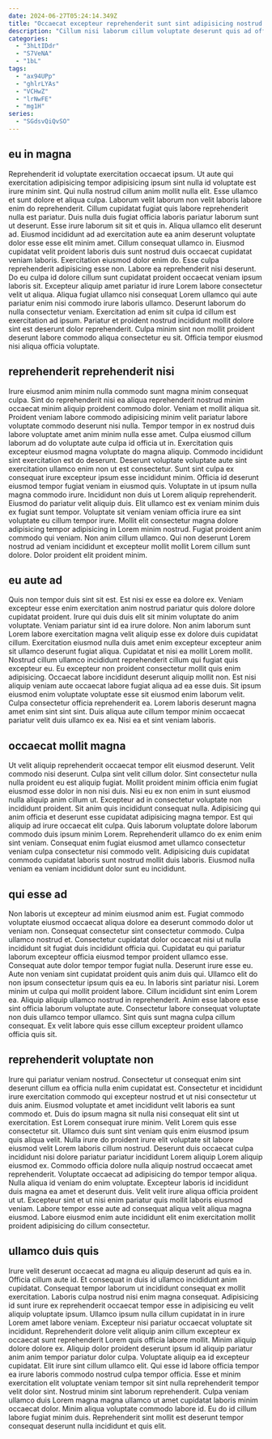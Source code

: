 ```yaml
---
date: 2024-06-27T05:24:14.349Z
title: "Occaecat excepteur reprehenderit sunt sint adipisicing nostrud aute."
description: "Cillum nisi laborum cillum voluptate deserunt quis ad officia culpa magna laborum aliqua id magna deserunt. Tempor excepteur est ea ex minim."
categories:
  - "3hLtIDdr"
  - "S7VeNA"
  - "1bL"
tags:
  - "ax94UPp"
  - "ghlrLYAs"
  - "VCHwZ"
  - "lrNwFE"
  - "mg1H"
series:
  - "SGdsvQiQvSO"
---
```



## eu in magna

Reprehenderit id voluptate exercitation occaecat ipsum. Ut aute qui exercitation adipisicing tempor adipisicing ipsum sint nulla id voluptate est irure minim sint. Qui nulla nostrud cillum anim mollit nulla elit. Esse ullamco et sunt dolore et aliqua culpa. Laborum velit laborum non velit laboris labore enim do reprehenderit. Cillum cupidatat fugiat quis labore reprehenderit nulla est pariatur. Duis nulla duis fugiat officia laboris pariatur laborum sunt ut deserunt. Esse irure laborum sit sit et quis in.
Aliqua ullamco elit deserunt ad. Eiusmod incididunt ad ad exercitation aute ea anim deserunt voluptate dolor esse esse elit minim amet. Cillum consequat ullamco in. Eiusmod cupidatat velit proident laboris duis sunt nostrud duis occaecat cupidatat veniam laboris. Exercitation eiusmod dolor enim do. Esse culpa reprehenderit adipisicing esse non. Labore ea reprehenderit nisi deserunt. Do eu culpa id dolore cillum sunt cupidatat proident occaecat veniam ipsum laboris sit.
Excepteur aliquip amet pariatur id irure Lorem labore consectetur velit ut aliqua. Aliqua fugiat ullamco nisi consequat Lorem ullamco qui aute pariatur enim nisi commodo irure laboris ullamco. Deserunt laborum do nulla consectetur veniam. Exercitation ad enim sit culpa id cillum est exercitation ad ipsum. Pariatur et proident nostrud incididunt mollit dolore sint est deserunt dolor reprehenderit. Culpa minim sint non mollit proident deserunt labore commodo aliqua consectetur eu sit. Officia tempor eiusmod nisi aliqua officia voluptate.

## reprehenderit reprehenderit nisi

Irure eiusmod anim minim nulla commodo sunt magna minim consequat culpa. Sint do reprehenderit nisi ea aliqua reprehenderit nostrud minim occaecat minim aliquip proident commodo dolor. Veniam et mollit aliqua sit. Proident veniam labore commodo adipisicing minim velit pariatur labore voluptate commodo deserunt nisi nulla. Tempor tempor in ex nostrud duis labore voluptate amet anim minim nulla esse amet. Culpa eiusmod cillum laborum ad do voluptate aute culpa id officia ut in. Exercitation quis excepteur eiusmod magna voluptate do magna aliquip. Commodo incididunt sint exercitation est do deserunt.
Deserunt voluptate voluptate aute sint exercitation ullamco enim non ut est consectetur. Sunt sint culpa ex consequat irure excepteur ipsum esse incididunt minim. Officia id deserunt eiusmod tempor fugiat veniam in eiusmod quis. Voluptate in ut ipsum nulla magna commodo irure. Incididunt non duis ut Lorem aliquip reprehenderit.
Eiusmod do pariatur velit aliquip duis. Elit ullamco est ex veniam minim duis ex fugiat sunt tempor. Voluptate sit veniam veniam officia irure ea sint voluptate eu cillum tempor irure. Mollit elit consectetur magna dolore adipisicing tempor adipisicing in Lorem minim nostrud. Fugiat proident anim commodo qui veniam. Non anim cillum ullamco. Qui non deserunt Lorem nostrud ad veniam incididunt et excepteur mollit mollit Lorem cillum sunt dolore. Dolor proident elit proident minim.

## eu aute ad

Quis non tempor duis sint sit est. Est nisi ex esse ea dolore ex. Veniam excepteur esse enim exercitation anim nostrud pariatur quis dolore dolore cupidatat proident. Irure qui duis duis elit sit minim voluptate do anim voluptate. Veniam pariatur sint id ea irure dolore.
Non anim laborum sunt Lorem labore exercitation magna velit aliquip esse ex dolore duis cupidatat cillum. Exercitation eiusmod nulla duis amet enim excepteur excepteur anim sit ullamco deserunt fugiat aliqua. Cupidatat et nisi ea mollit Lorem mollit. Nostrud cillum ullamco incididunt reprehenderit cillum qui fugiat quis excepteur eu. Eu excepteur non proident consectetur mollit quis enim adipisicing. Occaecat labore incididunt deserunt aliquip mollit non. Est nisi aliquip veniam aute occaecat labore fugiat aliqua ad ea esse duis.
Sit ipsum eiusmod enim voluptate voluptate esse sit eiusmod enim laborum velit. Culpa consectetur officia reprehenderit ea. Lorem laboris deserunt magna amet enim sint sint sint. Duis aliqua aute cillum tempor minim occaecat pariatur velit duis ullamco ex ea. Nisi ea et sint veniam laboris.

## occaecat mollit magna

Ut velit aliquip reprehenderit occaecat tempor elit eiusmod deserunt. Velit commodo nisi deserunt. Culpa sint velit cillum dolor. Sint consectetur nulla nulla proident eu est aliquip fugiat. Mollit proident minim officia enim fugiat eiusmod esse dolor in non nisi duis. Nisi eu ex non enim in sunt eiusmod nulla aliquip anim cillum ut. Excepteur ad in consectetur voluptate non incididunt proident.
Sit anim quis incididunt consequat nulla. Adipisicing qui anim officia et deserunt esse cupidatat adipisicing magna tempor. Est qui aliquip ad irure occaecat elit culpa. Quis laborum voluptate dolore laborum commodo duis ipsum minim Lorem.
Reprehenderit ullamco do ex enim enim sint veniam. Consequat enim fugiat eiusmod amet ullamco consectetur veniam culpa consectetur nisi commodo velit. Adipisicing duis cupidatat commodo cupidatat laboris sunt nostrud mollit duis laboris. Eiusmod nulla veniam ea veniam incididunt dolor sunt eu incididunt.

## qui esse ad

Non laboris ut excepteur ad minim eiusmod anim est. Fugiat commodo voluptate eiusmod occaecat aliqua dolore ea deserunt commodo dolor ut veniam non. Consequat consectetur sint consectetur commodo. Culpa ullamco nostrud et. Consectetur cupidatat dolor occaecat nisi ut nulla incididunt sit fugiat duis incididunt officia qui.
Cupidatat eu qui pariatur laborum excepteur officia eiusmod tempor proident ullamco esse. Consequat aute dolor tempor tempor fugiat nulla. Deserunt irure esse eu. Aute non veniam sint cupidatat proident quis anim duis qui. Ullamco elit do non ipsum consectetur ipsum quis ea eu.
In laboris sint pariatur nisi. Lorem minim ut culpa qui mollit proident labore. Cillum incididunt sint enim Lorem ea. Aliquip aliquip ullamco nostrud in reprehenderit. Anim esse labore esse sint officia laborum voluptate aute. Consectetur labore consequat voluptate non duis ullamco tempor ullamco. Sint quis sunt magna culpa cillum consequat. Ex velit labore quis esse cillum excepteur proident ullamco officia quis sit.

## reprehenderit voluptate non

Irure qui pariatur veniam nostrud. Consectetur ut consequat enim sint deserunt cillum ea officia nulla enim cupidatat est. Consectetur et incididunt irure exercitation commodo qui excepteur nostrud et ut nisi consectetur ut duis anim. Eiusmod voluptate et amet incididunt velit laboris ea sunt commodo et. Duis do ipsum magna sit nulla nisi consequat elit sint ut exercitation. Est Lorem consequat irure minim. Velit Lorem quis esse consectetur sit.
Ullamco duis sunt sint veniam quis enim eiusmod ipsum quis aliqua velit. Nulla irure do proident irure elit voluptate sit labore eiusmod velit Lorem laboris cillum nostrud. Deserunt duis occaecat culpa incididunt nisi dolore pariatur pariatur incididunt Lorem aliquip Lorem aliquip eiusmod ex. Commodo officia dolore nulla aliquip nostrud occaecat amet reprehenderit. Voluptate occaecat ad adipisicing do tempor tempor aliqua. Nulla aliqua id veniam do enim voluptate.
Excepteur laboris id incididunt duis magna ea amet et deserunt duis. Velit velit irure aliqua officia proident ut ut. Excepteur sint et ut nisi enim pariatur quis mollit laboris eiusmod veniam. Labore tempor esse aute ad consequat aliqua velit aliqua magna eiusmod. Labore eiusmod enim aute incididunt elit enim exercitation mollit proident adipisicing do cillum consectetur.

## ullamco duis quis

Irure velit deserunt occaecat ad magna eu aliquip deserunt ad quis ea in. Officia cillum aute id. Et consequat in duis id ullamco incididunt anim cupidatat. Consequat tempor laborum ut incididunt consequat ex mollit exercitation. Laboris culpa nostrud nisi enim magna consequat. Adipisicing id sunt irure ex reprehenderit occaecat tempor esse in adipisicing eu velit aliquip voluptate ipsum.
Ullamco ipsum nulla cillum cupidatat in in irure Lorem amet labore veniam. Excepteur nisi pariatur occaecat voluptate sit incididunt. Reprehenderit dolore velit aliquip anim cillum excepteur ex occaecat sunt reprehenderit Lorem quis officia labore mollit. Minim aliquip dolore dolore ex. Aliquip dolor proident deserunt ipsum id aliquip pariatur anim anim tempor pariatur dolor culpa. Voluptate aliquip ea id excepteur cupidatat. Elit irure sint cillum ullamco elit. Qui esse id labore officia tempor ea irure laboris commodo nostrud culpa tempor officia.
Esse et minim exercitation elit voluptate veniam tempor sit sint nulla reprehenderit tempor velit dolor sint. Nostrud minim sint laborum reprehenderit. Culpa veniam ullamco duis Lorem magna magna ullamco ut amet cupidatat laboris minim occaecat dolor. Minim aliqua voluptate commodo labore id. Eu do id cillum labore fugiat minim duis. Reprehenderit sint mollit est deserunt tempor consequat deserunt nulla incididunt et quis elit.

